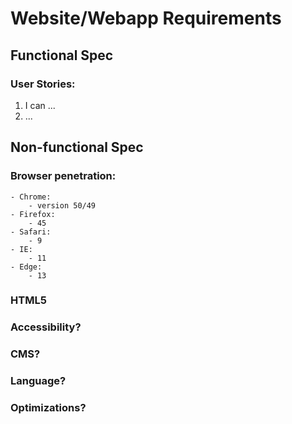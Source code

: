 # Website/Webapp Requirements

## Functional Spec

### User Stories:

1. I can ...
2. ...


## Non-functional Spec

### Browser penetration:

    - Chrome:
        - version 50/49
    - Firefox:
        - 45
    - Safari:
        - 9
    - IE:
        - 11
    - Edge:
        - 13


### HTML5

### Accessibility?

### CMS?

### Language?

### Optimizations?
